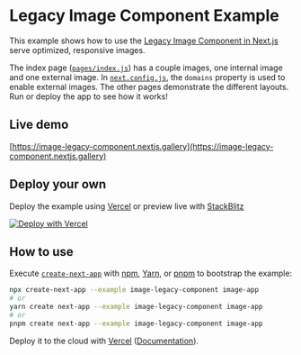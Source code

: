 # Legacy Image Component Example

This example shows how to use the [Legacy Image Component in Next.js](https://nextjs.org/docs/api-reference/next/legacy/image) serve optimized, responsive images.

The index page ([`pages/index.js`](pages/index.js)) has a couple images, one internal image and one external image. In [`next.config.js`](next.config.js), the `domains` property is used to enable external images. The other pages demonstrate the different layouts. Run or deploy the app to see how it works!

## Live demo

[https://image-legacy-component.nextjs.gallery](https://image-legacy-component.nextjs.gallery)

## Deploy your own

Deploy the example using [Vercel](https://vercel.com?utm_source=github&utm_medium=readme&utm_campaign=next-example) or preview live with [StackBlitz](https://stackblitz.com/github/vercel/next.js/tree/canary/examples/image-legacy-component)

[![Deploy with Vercel](https://vercel.com/button)](https://vercel.com/new/git/external?repository-url=https://github.com/vercel/next.js/tree/canary/examples/image-legacy-component&project-name=image-legacy-component&repository-name=image-legacy-component)

## How to use

Execute [`create-next-app`](https://github.com/vercel/next.js/tree/canary/packages/create-next-app) with [npm](https://docs.npmjs.com/cli/init), [Yarn](https://yarnpkg.com/lang/en/docs/cli/create/), or [pnpm](https://pnpm.io) to bootstrap the example:

```bash
npx create-next-app --example image-legacy-component image-app
# or
yarn create next-app --example image-legacy-component image-app
# or
pnpm create next-app --example image-legacy-component image-app
```

Deploy it to the cloud with [Vercel](https://vercel.com/new?utm_source=github&utm_medium=readme&utm_campaign=next-example) ([Documentation](https://nextjs.org/docs/deployment)).
